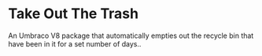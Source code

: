 # Take Out The Trash
An Umbraco V8 package that automatically empties out the recycle bin that have been in it for a set number of days..
